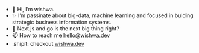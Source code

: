 - 👋 Hi, I’m wishwa.
- ✨ I’m passinate about big-data, machine learning and focused in bulding strategic business information systems. 
- 🌱 Next.js and go is the next big thing right?
- 📫 How to reach me hello@wishwa.dev
- :shipit: checkout [wishwa.dev](https://www.wishwa.dev)

<!---
Wishwa-code/Wishwa-code is a ✨ special ✨ repository because its `README.md` (this file) appears on your GitHub profile.
You can click the Preview link to take a look at your changes.
--->
